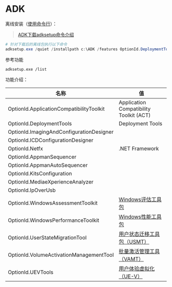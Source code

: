 # ADK

离线安装（[使用命令行](https://learn.microsoft.com/en-us/windows-hardware/get-started/adk-offline-install#using-the-command-line "使用命令行")）：

> [ADK下载](https://learn.microsoft.com/en-us/windows-hardware/get-started/adk-install "ADK下载")[adksetup命令介绍](https://learn.microsoft.com/en-us/previous-versions/windows/it-pro/windows-8.1-and-8/dn621910\(v=win.10\) "adksetup命令介绍")

```powershell
# 针对下载后的离线包执行以下命令
adksetup.exe /quiet /installpath c:\ADK /features OptionId.DeploymentTools
```

参考功能

```纯文本
adksetup.exe /list
```

功能介绍：

| 名称                                       | 值                                                                                                                                                                                                                                                       |
| ---------------------------------------- | ------------------------------------------------------------------------------------------------------------------------------------------------------------------------------------------------------------------------------------------------------- |
| OptionId.ApplicationCompatibilityToolkit | Application Compatibility Toolkit (ACT)                                                                                                                                                                                                                 |
| OptionId.DeploymentTools                 | Deployment Tools                                                                                                                                                                                                                                        |
| OptionId.ImagingAndConfigurationDesigner |                                                                                                                                                                                                                                                         |
| OptionId.ICDConfigurationDesigner        |                                                                                                                                                                                                                                                         |
| OptionId.Netfx                           | .NET Framework                                                                                                                                                                                                                                          |
| OptionId.AppmanSequencer                 |                                                                                                                                                                                                                                                         |
| OptionId.AppmanAutoSequencer             |                                                                                                                                                                                                                                                         |
| OptionId.KitsConfiguration               |                                                                                                                                                                                                                                                         |
| OptionId.MediaeXperienceAnalyzer         |                                                                                                                                                                                                                                                         |
| OptionId.IpOverUsb                       |                                                                                                                                                                                                                                                         |
| OptionId.WindowsAssessmentToolkit        | [](https://learn.microsoft.com/en-us/windows-hardware/test/assessments/)[Windows评估工具包](https://learn.microsoft.com/en-us/windows-hardware/test/assessments/ "Windows评估工具包")                                                                             |
| OptionId.WindowsPerformanceToolkit       | [](https://learn.microsoft.com/en-us/windows-hardware/test/wpt/)[Windows性能工具包](https://learn.microsoft.com/en-us/windows-hardware/test/wpt/ "Windows性能工具包")                                                                                             |
| OptionId.UserStateMigrationTool          | [](https://learn.microsoft.com/en-us/windows/deployment/usmt/usmt-reference)[用户状态迁移工具包（USMT）](https://learn.microsoft.com/en-us/windows/deployment/usmt/usmt-reference "用户状态迁移工具包（USMT）")                                                               |
| OptionId.VolumeActivationManagementTool  | [](https://learn.microsoft.com/en-us/windows/deployment/volume-activation/volume-activation-management-tool)[批量激活管理工具（VAMT）](https://learn.microsoft.com/en-us/windows/deployment/volume-activation/volume-activation-management-tool "批量激活管理工具（VAMT）") |
| OptionId.UEVTools                        | [](https://learn.microsoft.com/en-us/windows/configuration/ue-v/uev-for-windows)[用户体验虚拟化（UE-V）](https://learn.microsoft.com/en-us/windows/configuration/ue-v/uev-for-windows "用户体验虚拟化（UE-V）")                                                           |
